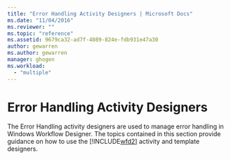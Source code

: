 ```yaml
---
title: "Error Handling Activity Designers | Microsoft Docs"
ms.date: "11/04/2016"
ms.reviewer: ""
ms.topic: "reference"
ms.assetid: 9679ca32-ad7f-4089-824e-fdb931e47a30
author: gewarren
ms.author: gewarren
manager: ghogen
ms.workload: 
  - "multiple"
---
```

# Error Handling Activity Designers

The Error Handling activity designers are used to manage error handling in Windows Workflow Designer. The topics contained in this section provide guidance on how to use the [!INCLUDE[wfd2](../workflow-designer/includes/wfd2_md.md)] activity and template designers.